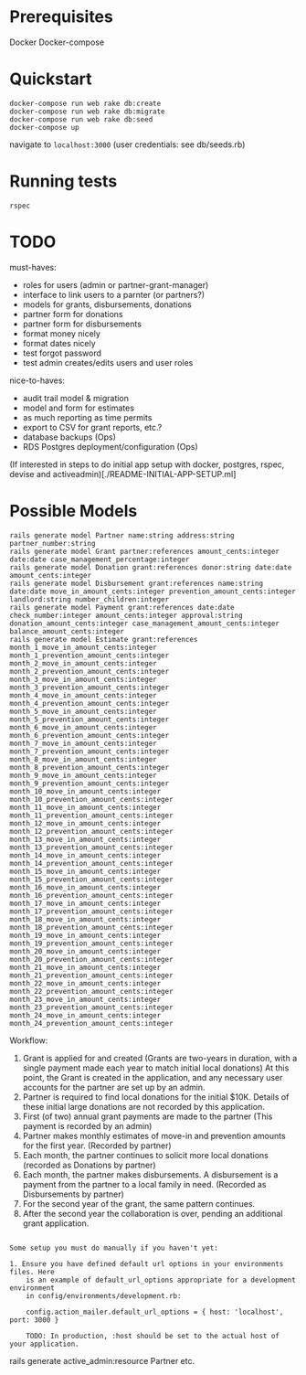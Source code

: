 # Prerequisites

Docker
Docker-compose

# Quickstart

```
docker-compose run web rake db:create
docker-compose run web rake db:migrate
docker-compose run web rake db:seed
docker-compose up
```
navigate to `localhost:3000`
(user credentials: see db/seeds.rb)


# Running tests

```
rspec
```

# TODO

must-haves:
- roles for users (admin or partner-grant-manager)
- interface to link users to a parnter (or partners?)
- models for grants, disbursements, donations
- partner form for donations
- partner form for disbursements
- format money nicely
- format dates nicely
- test forgot password
- test admin creates/edits users and user roles

nice-to-haves:
- audit trail model & migration
- model and form for estimates
- as much reporting as time permits
- export to CSV for grant reports, etc.?
- database backups (Ops)
- RDS Postgres deployment/configuration (Ops)


(If interested in steps to do initial app setup with docker, postgres, rspec, devise and activeadmin)[./README-INITIAL-APP-SETUP.ml]

# Possible Models
```
rails generate model Partner name:string address:string partner_number:string
rails generate model Grant partner:references amount_cents:integer date:date case_management_percentage:integer
rails generate model Donation grant:references donor:string date:date amount_cents:integer
rails generate model Disbursement grant:references name:string date:date move_in_amount_cents:integer prevention_amount_cents:integer landlord:string number_children:integer
rails generate model Payment grant:references date:date check_number:integer amount_cents:integer approval:string donation_amount_cents:integer case_management_amount_cents:integer balance_amount_cents:integer
rails generate model Estimate grant:references month_1_move_in_amount_cents:integer month_1_prevention_amount_cents:integer month_2_move_in_amount_cents:integer month_2_prevention_amount_cents:integer month_3_move_in_amount_cents:integer month_3_prevention_amount_cents:integer month_4_move_in_amount_cents:integer month_4_prevention_amount_cents:integer month_5_move_in_amount_cents:integer month_5_prevention_amount_cents:integer month_6_move_in_amount_cents:integer month_6_prevention_amount_cents:integer month_7_move_in_amount_cents:integer month_7_prevention_amount_cents:integer month_8_move_in_amount_cents:integer month_8_prevention_amount_cents:integer month_9_move_in_amount_cents:integer month_9_prevention_amount_cents:integer month_10_move_in_amount_cents:integer month_10_prevention_amount_cents:integer month_11_move_in_amount_cents:integer month_11_prevention_amount_cents:integer month_12_move_in_amount_cents:integer month_12_prevention_amount_cents:integer month_13_move_in_amount_cents:integer month_13_prevention_amount_cents:integer month_14_move_in_amount_cents:integer month_14_prevention_amount_cents:integer month_15_move_in_amount_cents:integer month_15_prevention_amount_cents:integer month_16_move_in_amount_cents:integer month_16_prevention_amount_cents:integer month_17_move_in_amount_cents:integer month_17_prevention_amount_cents:integer month_18_move_in_amount_cents:integer month_18_prevention_amount_cents:integer month_19_move_in_amount_cents:integer month_19_prevention_amount_cents:integer month_20_move_in_amount_cents:integer month_20_prevention_amount_cents:integer month_21_move_in_amount_cents:integer month_21_prevention_amount_cents:integer month_22_move_in_amount_cents:integer month_22_prevention_amount_cents:integer month_23_move_in_amount_cents:integer month_23_prevention_amount_cents:integer month_24_move_in_amount_cents:integer month_24_prevention_amount_cents:integer

```
Workflow:
1. Grant is applied for and created (Grants are two-years in duration, with a single payment made each year to match initial local donations) At this point, the Grant is created in the application, and any necessary user accounts for the partner are set up by an admin.
1. Partner is required to find local donations for the initial $10K.  Details of these initial large donations are not recorded by this application.
1. First (of two) annual grant payments are made to the partner (This payment is recorded by an admin)
1. Partner makes monthly estimates of move-in and prevention amounts for the first year. (Recorded by partner)
1. Each month, the partner continues to solicit more local donations (recorded as Donations by partner)
1. Each month, the partner makes disbursements.  A disbursement is a payment from the partner to a local family in need.  (Recorded as Disbursements by partner)
1. For the second year of the grant, the same pattern continues.
1. After the second year the collaboration is over, pending an additional grant application.
```

Some setup you must do manually if you haven't yet:

1. Ensure you have defined default url options in your environments files. Here
	is an example of default_url_options appropriate for a development environment
	in config/environments/development.rb:

	config.action_mailer.default_url_options = { host: 'localhost', port: 3000 }

	TODO: In production, :host should be set to the actual host of your application.

```
rails generate active_admin:resource Partner
etc.


